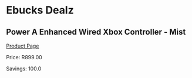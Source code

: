 
# Ebucks Dealz
## Power A Enhanced Wired Xbox Controller - Mist
[Product Page](https://www.ebucks.com/web/shop/productSelected.do?prodId=1193375654&catId=724368906)

Price: R899.00

Savings: 100.0


	